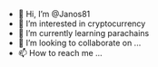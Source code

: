 - 👋 Hi, I’m @Janos81
- 👀 I’m interested in cryptocurrency 
- 🌱 I’m currently learning parachains 
- 💞️ I’m looking to collaborate on ...
- 📫 How to reach me ...

<!---
Janos81/Janos81 is a ✨ special ✨ repository because its `README.md` (this file) appears on your GitHub profile.
You can click the Preview link to take a look at your changes.
--->
